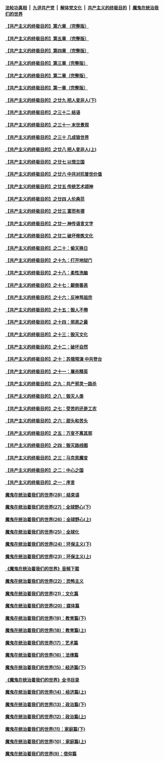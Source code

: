 ####  [法轮功真相](../../../../basic/blob/master/README.md?t=06080601) &nbsp;|&nbsp; [九评共产党](../../../../9ping.md/blob/master/README.md?t=06080601) &nbsp;|&nbsp; [解体党文化](../../../../jtdwh.md/blob/master/README.md?t=06080601)  &nbsp;|&nbsp; [共产主义的终极目的](../../../../gczydzjmd.md/blob/master/README.md?t=06080601) &nbsp;|&nbsp; [魔鬼在统治我们的世界](../../../../mgztzwmdsj.md/blob/master/README.md?t=06080601) 

#### [【共产主义的终极目的】第六章 （完整版）](../pages/nsc422/n11428913.md?t=06080601) 

#### [【共产主义的终极目的】第五章 （完整版）](../pages/nsc422/n11428912.md?t=06080601) 

#### [【共产主义的终极目的】第四章 （完整版）](../pages/nsc422/n11428907.md?t=06080601) 

#### [【共产主义的终极目的】第三章（完整版）](../pages/nsc422/n11428848.md?t=06080601) 

#### [【共产主义的终极目的】第二章（完整版）](../pages/nsc422/n11428831.md?t=06080601) 

#### [【共产主义的终极目的】第一章（完整版）](../pages/nsc422/n11417651.md?t=06080601) 

#### [【共产主义的终极目的】之廿九 把人变非人(下)](../pages/nsc422/n11344140.md?t=06080601) 

#### [【共产主义的终极目的】之三十二 结语](../pages/nsc422/n11360535.md?t=06080601) 

#### [【共产主义的终极目的】之三十一 末世景观](../pages/nsc422/n11351129.md?t=06080601) 

#### [【共产主义的终极目的】之三十 几成狼世界](../pages/nsc422/n11348280.md?t=06080601) 

#### [【共产主义的终极目的】之廿八 把人变非人(上)](../pages/nsc422/n11340492.md?t=06080601) 

#### [【共产主义的终极目的】之廿七 以恨立国](../pages/nsc422/n11336944.md?t=06080601) 

#### [【共产主义的终极目的】之廿六 中共对抗普世价值](../pages/nsc422/n11324785.md?t=06080601) 

#### [【共产主义的终极目的】之廿五 传统艺术颂神](../pages/nsc422/n11296396.md?t=06080601) 

#### [【共产主义的终极目的】之廿四 人伦典范](../pages/nsc422/n11296397.md?t=06080601) 

#### [【共产主义的终极目的】之廿三 富而有德](../pages/nsc422/n11283598.md?t=06080601) 

#### [【共产主义的终极目的】之廿一 神传语言文字](../pages/nsc422/n11263265.md?t=06080601) 

#### [【共产主义的终极目的】之廿二 破坏修炼文化](../pages/nsc422/n11245728.md?t=06080601) 

#### [【共产主义的终极目的】之二十：偷天换日](../pages/nsc422/n11238846.md?t=06080601) 

#### [【共产主义的终极目的】之十九：打开地狱门](../pages/nsc422/n11206376.md?t=06080601) 

#### [【共产主义的终极目的】之十八：柔性洗脑](../pages/nsc422/n11199994.md?t=06080601) 

#### [【共产主义的终极目的】之十七：颠倒善恶](../pages/nsc422/n11179782.md?t=06080601) 

#### [【共产主义的终极目的】之十六：反神骂祖宗](../pages/nsc422/n11166798.md?t=06080601) 

#### [【共产主义的终极目的】之十五：毁人不倦](../pages/nsc422/n11166792.md?t=06080601) 

#### [【共产主义的终极目的】之十四：邪恶之最](../pages/nsc422/n11150249.md?t=06080601) 

#### [【共产主义的终极目的】之十三：毁灭文化](../pages/nsc422/n11135227.md?t=06080601) 

#### [【共产主义的终极目的】之十二：破坏自然](../pages/nsc422/n11135214.md?t=06080601) 

#### [【共产主义的终极目的】之十：苏俄预演 中共登台](../pages/nsc422/n11118424.md?t=06080601) 

#### [【共产主义的终极目的】之十一：屠杀精英](../pages/nsc422/n11118442.md?t=06080601) 

#### [【共产主义的终极目的】之九：共产邪灵一路杀](../pages/nsc422/n11114139.md?t=06080601) 

#### [【共产主义的终极目的】之八：毁灭人类](../pages/nsc422/n11108503.md?t=06080601) 

#### [【共产主义的终极目的】之七：受苦的还是工农](../pages/nsc422/n11101809.md?t=06080601) 

#### [【共产主义的终极目的】之六：甜头和苦头](../pages/nsc422/n11096971.md?t=06080601) 

#### [【共产主义的终极目的】之五：万变不离其邪](../pages/nsc422/n11091285.md?t=06080601) 

#### [【共产主义的终极目的】之四：毁灭路线图](../pages/nsc422/n11086284.md?t=06080601) 

#### [【共产主义的终极目的】之三：马克思魔变](../pages/nsc422/n11061941.md?t=06080601) 

#### [【共产主义的终极目的】之二：中心之国](../pages/nsc422/n11047728.md?t=06080601) 

#### [【共产主义的终极目的】之一：序言](../pages/nsc422/n11086077.md?t=06080601) 

#### [魔鬼在统治着我们的世界(28)：结束语](../pages/nsc422/n10936246.md?t=06080601) 

#### [魔鬼在统治着我们的世界(27)：全球野心(下)](../pages/nsc422/n10928319.md?t=06080601) 

#### [魔鬼在统治着我们的世界(26)：全球野心(上)](../pages/nsc422/n10900318.md?t=06080601) 

#### [魔鬼在统治着我们的世界(25)：全球化](../pages/nsc422/n10788205.md?t=06080601) 

#### [魔鬼在统治着我们的世界(24)：环保主义(下)](../pages/nsc422/n10695307.md?t=06080601) 

#### [魔鬼在统治着我们的世界(23)：环保主义(上)](../pages/nsc422/n10688613.md?t=06080601) 

#### [《魔鬼在统治着我们的世界》音频下载](../pages/nsc422/n10635553.md?t=06080601) 

#### [魔鬼在统治着我们的世界(22)：恐怖主义](../pages/nsc422/n10614727.md?t=06080601) 

#### [魔鬼在统治着我们的世界(21)：文化篇](../pages/nsc422/n10597706.md?t=06080601) 

#### [魔鬼在统治着我们的世界(20)：媒体篇](../pages/nsc422/n10586579.md?t=06080601) 

#### [魔鬼在统治着我们的世界(19)：教育篇(下)](../pages/nsc422/n10564808.md?t=06080601) 

#### [魔鬼在统治着我们的世界(18)：教育篇(上)](../pages/nsc422/n10526970.md?t=06080601) 

#### [魔鬼在统治着我们的世界(17)：艺术篇](../pages/nsc422/n10499093.md?t=06080601) 

#### [魔鬼在统治着我们的世界(16)：法律篇](../pages/nsc422/n10485969.md?t=06080601) 

#### [魔鬼在统治着我们的世界(15)：经济篇(下)](../pages/nsc422/n10469975.md?t=06080601) 

#### [《魔鬼在统治着我们的世界》全书目录](../pages/nsc422/n10464261.md?t=06080601) 

#### [魔鬼在统治着我们的世界(14)：经济篇(上)](../pages/nsc422/n10457370.md?t=06080601) 

#### [魔鬼在统治着我们的世界(13)：政治篇(下)](../pages/nsc422/n10448270.md?t=06080601) 

#### [魔鬼在统治着我们的世界(12)：政治篇(上)](../pages/nsc422/n10444576.md?t=06080601) 

#### [魔鬼在统治着我们的世界(11)：家庭篇(下)](../pages/nsc422/n10440961.md?t=06080601) 

#### [魔鬼在统治着我们的世界(10)：家庭篇(上)](../pages/nsc422/n10435448.md?t=06080601) 

#### [魔鬼在统治着我们的世界(9)：信仰篇](../pages/nsc422/n10432159.md?t=06080601) 

